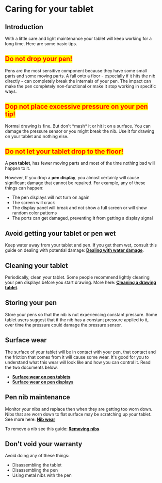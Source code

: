 # Caring for your tablet

## Introduction

With a little care and light maintenance your tablet will keep working for a long time. Here are some basic tips.

## <mark style="color:red;">**Do not drop your pen!**</mark>

Pens are the most sensitive component because they have some small parts and some moving parts. A fall onto a floor - especially if it hits the nib directly - can completely break the internals of your pen. The impact can make the pen completely non-functional or make it stop working in specific ways.

## <mark style="color:red;">Dop not place excessive pressure on your pen tip!</mark>

Normal drawing is fine. But don't \*mash\* it or hit it on a surface. You can damage the pressure sensor or you might break the nib. Use it for drawing on your tablet and nothing else.

## <mark style="color:red;">Do not let your tablet drop to the floor!</mark>

A **pen tablet**, has fewer moving parts and most of the time nothing bad will happen to it.

However, If you drop a **pen display**, you almost certainly will cause significant damage that cannot be repaired. For example, any of these things can happen:

* The pen displays will not turn on again
* The screen will crack
* The display panel will break and not show a full screen or will show random color patterns
* The ports can get damaged, preventing it from getting a display signal&#x20;

## Avoid getting your tablet or pen wet&#x20;

Keep water away from your tablet and pen. If you get them wet, consult this guide on dealing with potential damage: [**Dealing with water damage**](dealing-with-water-damage.md).

## Cleaning your tablet

Periodically, clean your tablet. Some people recommend lightly cleaning your pen displays before you start drawing. More here: [**Cleaning a drawing tablet**](cleaning-a-drawing-tablet.md).&#x20;

## Storing your pen

Store your pens so that the nib is not experiencing constant pressure. Some tablet users suggest that if the nib has a constant pressure applied to it, over time the pressure could damage the pressure sensor.&#x20;

## Surface wear

The surface of your tablet will be in contact with your pen, that contact and the friction that comes from it will cause some wear. It's good for you to understand what this wear will look like and how you can control it. Read the two documents below.

* [**Surface wear on pen tablets**](surface-wear-on-pen-tablets.md) &#x20;
* [**Surface wear on pen displays**](surface-wear-on-pen-displays.md)&#x20;

## Pen nib maintenance

Monitor your nibs and replace then when they are getting too worn down. Nibs that are worn down to flat surface may be scratching up your tablet. See more here: [**Nib wear**](nib-wear.md)

To remove a nib see this guide: [**Removing nibs**](removing-the-nib-from-a-pen.md)

## Don't void your warranty

Avoid doing any of these things:

* Disassembling the tablet
* Disassembling the pen
* Using metal nibs with the pen
